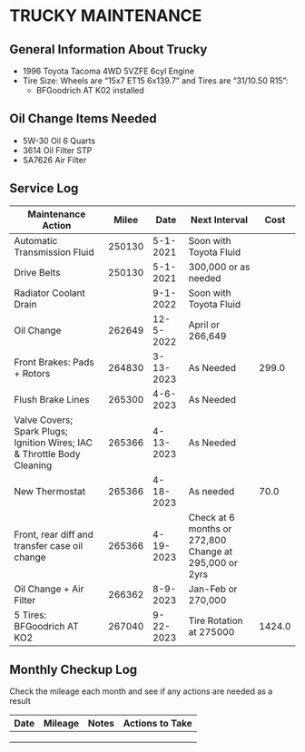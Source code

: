 # TRUCKY MAINTENANCE 

## General Information About Trucky

- 1996 Toyota Tacoma 4WD 5VZFE 6cyl Engine
- Tire Size: Wheels are “15x7 ET15 6x139.7” and Tires are “31/10.50 R15”:
    - BFGoodrich AT K02 installed



## Oil Change Items Needed

- 5W-30 Oil 6 Quarts
- 3614 Oil Filter STP
- SA7626 Air Filter




## Service Log


| Maintenance Action                                                      | Milee  |   Date    | Next Interval                                          | Cost    |
|-------------------------------------------------------------------------|--------|-----------|--------------------------------------------------------|---------|
| Automatic Transmission Fluid                                            | 250130 | 5-1-2021  | Soon with Toyota Fluid                                 |         |
| Drive Belts                                                             | 250130 | 5-1-2021  | 300,000 or as needed                                   |         |
| Radiator Coolant Drain                                                  |        | 9-1-2022  | Soon with Toyota Fluid                                 |         |
| Oil Change                                                              | 262649 | 12-5-2022 | April or 266,649                                       |         |
| Front Brakes: Pads + Rotors                                             | 264830 | 3-13-2023 | As Needed                                              | 299.0   |
| Flush Brake Lines                                                       | 265300 | 4-6-2023  | As Needed                                              |         |
| Valve Covers; Spark Plugs; Ignition Wires; IAC & Throttle Body Cleaning | 265366 | 4-13-2023 | As Needed                                              |         |
| New Thermostat                                                          | 265366 | 4-18-2023 | As needed                                              | 70.0    |
| Front, rear diff and transfer case oil change                           | 265366 | 4-19-2023 | Check at 6 months or 272,800 Change at 295,000 or 2yrs |         |
| Oil Change + Air Filter                                                 | 266362 | 8-9-2023  | Jan-Feb or 270,000                                     |         |
| 5 Tires: BFGoodrich AT KO2                                              | 267040 | 9-22-2023 | Tire Rotation at 275000                                | 1424.0  |


## Monthly Checkup Log

Check the mileage each month and see if any actions are needed as a result


| Date | Mileage | Notes | Actions to Take |
|------|---------|-------|-----------------|
|      |         |       |                 |
|      |         |       |                 |
|      |         |       |                 |
